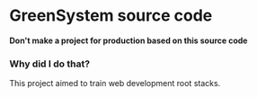 # GreenSystem source code
__Don't make a project for production based on this source code__

### Why did I do that?
This project aimed to train web development root stacks.
